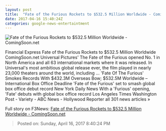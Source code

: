 ```yaml
---
layout: post
title:  "Fate of the Furious Rockets to $532.5 Million Worldwide - ComingSoon.net"
date: 2017-04-16 15:40:24Z
categories: google-news-entertaintment
---
```


![Fate of the Furious Rockets to $532.5 Million Worldwide - ComingSoon.net](http://cdn2-www.comingsoon.net/assets/uploads/2017/04/furiousboxoffice.jpg)

Financial Express Fate of the Furious Rockets to $532.5 Million Worldwide ComingSoon.net Universal Pictures' The Fate of the Furious opened No. 1 in North America and all 63 international markets where it was released. In Universal's most ambitious global release ever, the film played in nearly 23,000 theaters around the world, including ... 'Fate Of The Furious' Smokes Records With $432.3M Overseas Bow; $532.5M Worldwide – International Box Office Deadline 'Fate of the Furious' set to smash global box office debut record New York Daily News With a 'Furious' opening, 'Fate' debuts with global box office record Los Angeles Times Washington Post - Variety - ABC News - Hollywood Reporter all 301 news articles »


Full story on F3News: [Fate of the Furious Rockets to $532.5 Million Worldwide - ComingSoon.net](http://www.f3nws.com/n/NaXBHE)

> Posted on: Sunday, April 16, 2017 8:40:24 PM
